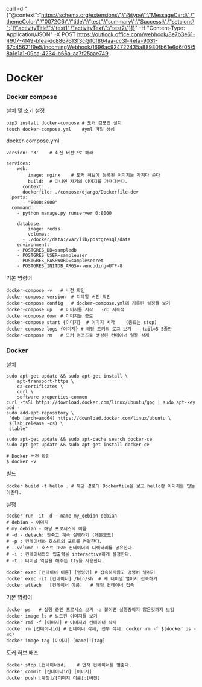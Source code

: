 curl -d "{\"@context\":\"https://schema.org/extensions\",\"@type\":\"MessageCard\",\"themeColor\":\"0072C6\",\"title\":\"test",\"summary\":\"Success!\",\"setcions\":[{\"activityTitle\":\"test1",\"activityText\":\"test2\"}]}" -H "Content-Type: Application/JSON" -X POST https://outlook.office.com/webhook/8e7b3e61-4907-4f49-bfea-dc8867613f3c@f0f864aa-cc3f-4efa-9031-67c45621f9e5/IncomingWebhook/1696ac924722435a88980fb61e6d6f05/58a1e1a1-09ca-4234-b66a-aa7f25aae749



# Docker

### Docker compose

설치 및 초기 설정

```shell
pip3 install docker-compose	# 도커 컴포즈 설치
touch docker-compose.yml	#yml 파일 생성
```



docker-compose.yml

```shell
version: '3'	# 최신 버전으로 해라

services:
	web:
		image: nginx	# 도커 허브에 등록된 이미지들 가져다 쓴다
		build:	# 아니면 자기의 이미지를 가져다쓴다.
      context: .
      dockerfile: ./compose/django/Dockerfile-dev
  ports:
      - "8000:8000"
  command:
    - python manage.py runserver 0:8000
		
	database:
		image: redis
		volumes:
      - ./docker/data:/var/lib/postgresql/data
    environment:
    - POSTGRES_DB=sampledb
    - POSTGRES_USER=sampleuser
    - POSTGRES_PASSWORD=samplesecret
    - POSTGRES_INITDB_ARGS=--encoding=UTF-8
```



기본 명령어

```shell
docker-compose -v	# 버전 확인
docker-compose version	# 디테일 버전 확인
docker-compose config	# docker-compose.yml에 기록된 설정들 보기
docker-compose up	# 이미지들 시작	-d: 지속적
docker-compose down	# 이미지들 종료
docker-compose start {이미지}	# 이미지 시작	(종료는 stop)
docker-compose logs {이미지} # 해당 도커의 로그 보기  --tail=5 5줄만
docker-compose rm	# 도커 컴포즈로 생성된 컨테이너 일괄 삭제
```



### Docker

설치

```shell
sudo apt-get update && sudo apt-get install \
    apt-transport-https \
    ca-certificates \
    curl \
    software-properties-common
curl -fsSL https://download.docker.com/linux/ubuntu/gpg | sudo apt-key add -
sudo add-apt-repository \
 "deb [arch=amd64] https://download.docker.com/linux/ubuntu \
 $(lsb_release -cs) \
 stable"
 
sudo apt-get update && sudo apt-cache search docker-ce
sudo apt-get update && sudo apt-get install docker-ce

# Docker 버전 확인
$ docker -v
```



빌드

```shell
docker build -t hello .	# 해당 경로의 Dockerfile을 보고 hello란 이미지를 만들어준다.
```



실행

```shell
docker run -it -d --name my_debian debian
# debian - 이미지
# my_debian - 해당 프로세스의 이름
# -d - detach: 안죽고 계속 실행하기 (데몬모드)
# -p : 컨테이너와 호스트의 포트를 연결한다.
# --volume : 호스트 OS와 컨테이너의 디렉터리를 공유한다.
# -i : 컨테이너와의 입출력을 interactive하게 설정한다.
# -t : 터미널 역할을 해주는 tty를 사용한다.

docker exec [컨테이너 이름] [명령어]	# 접속하지않고 명령어 날리기
docker exec -it [컨테이너] /bin/sh	# 새 터미널 열어서 접속하기
docker attach	[컨테이너 이름]	# 해당 컨테이너 접속
```



기본 명령어

```shell
docker ps	# 실행 중인 프로세스 보기	-a 붙이면 실행중이지 않은것까지 보임
docker image ls # 빌드된 이미지들 보기
docker rmi -f [이미지]	# 이미지와 컨테이너 삭제
docker rm [컨테이너id] # 컨테이너 삭제, 전부 삭제: docker rm -f $(docker ps -aq)
docker image tag [이미지] [name]:[tag]
```



도커 허브 배포

```shell
docker stop [컨테이너id]	# 먼저 컨테이너를 멈춘다.
docker commit [컨테이너id] [이미지]
docker push [계정]/[이미지 이름]:[버전]
```

